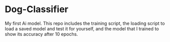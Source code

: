 # Dog-Classifier
My first Ai model. This repo includes the training script, the loading script to load a saved model and test it for yourself, and the model that I trained to show its accuracy after 10 epochs.
